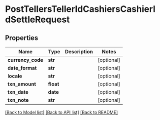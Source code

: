 # PostTellersTellerIdCashiersCashierIdSettleRequest

## Properties
Name | Type | Description | Notes
------------ | ------------- | ------------- | -------------
**currency_code** | **str** |  | [optional] 
**date_format** | **str** |  | [optional] 
**locale** | **str** |  | [optional] 
**txn_amount** | **float** |  | [optional] 
**txn_date** | **date** |  | [optional] 
**txn_note** | **str** |  | [optional] 

[[Back to Model list]](../README.md#documentation-for-models) [[Back to API list]](../README.md#documentation-for-api-endpoints) [[Back to README]](../README.md)


